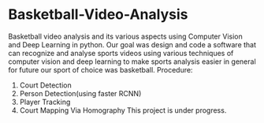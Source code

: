 # Basketball-Video-Analysis
Basketball video analysis and its various aspects using Computer Vision and Deep Learning in python.
Our goal was design and code a software that can recognize and analyse sports videos using various techniques of computer vision and deep learning to make sports analysis easier in general for future our sport of choice was basketball. 
Procedure:
1. Court Detection
2. Person Detection(using faster RCNN)
3. Player Tracking
4. Court Mapping Via Homography
This project is under progress.
